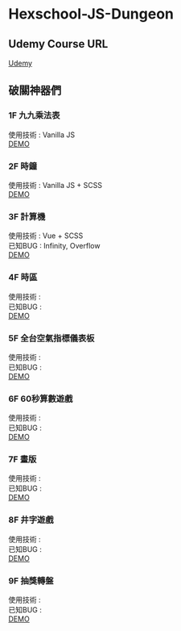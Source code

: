 # Hexschool-JS-Dungeon
## Udemy Course URL
[Udemy](https://www.udemy.com/js-underground)
## 破關神器們

### 1F 九九乘法表

使用技術 : Vanilla JS  
[DEMO](https://kaibaooo.github.io/Hexschool-JS-Dungeon/1F/index.html)  

### 2F 時鐘

使用技術 : Vanilla JS + SCSS  
[DEMO](https://kaibaooo.github.io/Hexschool-JS-Dungeon/2F/index.html)  

### 3F 計算機

使用技術 : Vue + SCSS  
已知BUG : Infinity, Overflow  
[DEMO](https://kaibaooo.github.io/Hexschool-JS-Dungeon/3F/index.html)  

### 4F 時區

使用技術 :  
已知BUG :  
[DEMO](#)  

### 5F 全台空氣指標儀表板  

使用技術 :  
已知BUG :  
[DEMO](#)  

### 6F 60秒算數遊戲

使用技術 :  
已知BUG :  
[DEMO](#)  

### 7F 畫版

使用技術 :  
已知BUG :  
[DEMO](#)  

### 8F 井字遊戲

使用技術 :  
已知BUG :  
[DEMO](#)  

### 9F 抽獎轉盤

使用技術 :  
已知BUG :  
[DEMO](#)  
